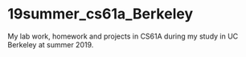 # 19summer_cs61a_Berkeley
My lab work, homework and projects in CS61A during my study in UC Berkeley at summer 2019.
